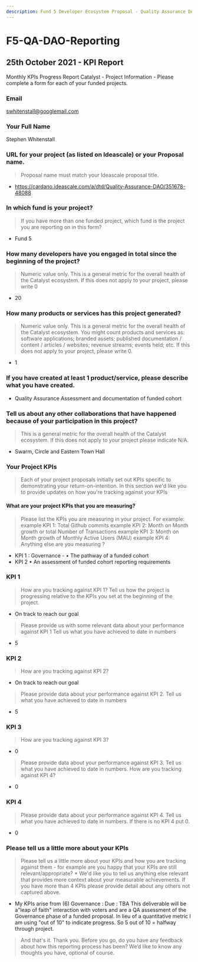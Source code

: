 ```yaml
---
description: Fund 5 Developer Ecosystem Proposal - Quality Assurance DAO
---
```


# F5-QA-DAO-Reporting

## 25th October 2021 - KPI Report

Monthly KPIs Progress Report Catalyst - Project Information - Please complete a form for each of your funded projects.

### Email

swhitenstall@googlemail.com

### Your Full Name

Stephen Whitenstall

### URL for your project (as listed on Ideascale) or your Proposal name.

> Proposal name must match your Ideascale proposal title.

* https://cardano.ideascale.com/a/dtd/Quality-Assurance-DAO/351678-48088

### In which fund is your project?

> If you have more than one funded project, which fund is the project you are reporting on in this form?

* Fund 5

### How many developers have you engaged in total since the beginning of the project?

> Numeric value only. This is a general metric for the overall health of the Catalyst ecosystem. If this does not apply to your project, please write 0

* 20

### How many products or services has this project generated?

> Numeric value only. This is a general metric for the overall health of the Catalyst ecosystem. You might count products and services as: software applications; branded assets; published documentation / content / articles / websites; revenue streams; events held; etc. If this does not apply to your project, please write 0.

* 1

### If you have created at least 1 product/service, please describe what you have created.

* Quality Assurance Assessment and documentation of funded cohort

### Tell us about any other collaborations that have happened because of your participation in this project?

> This is a general metric for the overall health of the Catalyst ecosystem. If this does not apply to your project please indicate N/A.

* Swarm, Circle and Eastern Town Hall

### Your Project KPIs

> Each of your project proposals initially set out KPIs specific to demonstrating your return-on-intention. In this section we'd like you to provide updates on how you're tracking against your KPIs

#### What are your project KPIs that you are measuring?

> Please list the KPIs you are measuring in your project. For example: example KPI 1: Total Github commits example KPI 2: Month on Month growth or total Number of Transactions example KPI 3: Month on Month growth of Monthly Active Users (MAU) example KPI 4: Anything else are you measuring ?

* KPI 1 : Governance - • The pathway of a funded cohort
* KPI 2 • An assessment of funded cohort reporting requirements

### KPI 1

> How are you tracking against KPI 1? Tell us how the project is progressing relative to the KPIs you set at the beginning of the project.

* On track to reach our goal

> Please provide us with some relevant data about your performance against KPI 1 Tell us what you have achieved to date in numbers

* 5

### KPI 2

> How are you tracking against KPI 2?

* On track to reach our goal

> Please provide data about your performance against KPI 2. Tell us what you have achieved to date in numbers

* 5

### KPI 3

> How are you tracking against KPI 3?

* 0

> Please provide data about your performance against KPI 3. Tell us what you have achieved to date in numbers. How are you tracking against KPI 4?

* 0

### KPI 4

> Please provide data about your performance against KPI 4. Tell us what you have achieved to date in numbers. If there is no KPI 4 put 0.

* 0

### Please tell us a little more about your KPIs

> Please tell us a little more about your KPIs and how you are tracking against them - for example are you happy that your KPIs are still relevant/appropriate? \* We'd like you to tell us anything else relevant that provides more context about your measurable achievements. If you have more than 4 KPIs please provide detail about any others not captured above.

* My KPIs arise from (6) Governance : Due : TBA This deliverable will be a"leap of faith" interaction with voters and are a QA assessment of the Governance phase of a funded proposal. In lieu of a quantitative metric I am using "out of 10" to indicate progress. So 5 out of 10 = halfway through project.

> And that's it. Thank you. Before you go, do you have any feedback about how this reporting process has been? We’d like to know any thoughts you have, optional of course.

